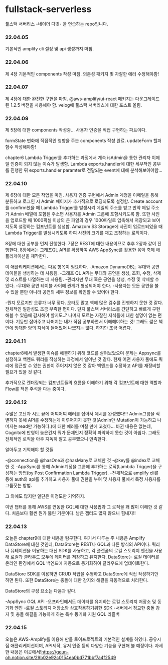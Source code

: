 # fullstack-serverless
풀스택 서버리스 -네이더 다빗- 을 연습하는 repo입니다.

### 22.04.05

기본적인 amplify cli 설정 및 api 생성까지 마침.

### 22.04.06

제 4장 기본적인 components 작성 마침. 의존성 패키지 및 자잘한 에러 수정해야함!

### 22.04.07

제 4장에 대한 완전한 구현을 마침. @aws-amplify/ui-react 패키지는 다운그레이드 된 1.2.5 버전을 사용해야 함.
velog에 풀스택 서버리스에 대한 포스트 올림.

### 22.04.09

제 5장에 대한 components 작성중... 사용자 인증을 직접  구현하는 파트이다.

formState 변화에 직접적인 영향을 주는 components 작성 완료. updateForm 헬퍼 함수 작성해야함!

chapter6 Lambda Trigger를 추가하는 과정에서 계속 isAdmin을 통한 관리자 이메일 인증이 되지 않는 이슈가 발생함.
Lambda exports.handler에 대한 세부적인 공부를 진행한 뒤 exports.handler paramter로 전달되는 event에 대해 분석해보아야함...

### 22.04.10

제 6장에 대한 모든 작업을 마침. 사용자 인증 구현에서 Admin 계정을 이메일을 통해 분류하고 로그인 시 Admin 페이지가 추가적으로 로딩되도록 설정함.
Create account를 confirm했을 때 Lambda Trigger를 발생시켜 메일의 주소를 받고 만약 메일 주소가 Admin 배열에 포함된 주소면 사용자를 Admin 그룹에 포함시키도록 함.
또한 사진을 업로드할 때 1000픽셀 이상의 큰 파일의 경우 1000파일로 압축해서 저장되고 보여지도록 설정하는 컴포넌트를 생성함.
Amazom S3 Storage에 사진이 업로드되었을 때 Lambda Trigger를 발생시키도록 하여 사진의 크기를 재고 조정하는 로직이다.

8장에 대한 공부를 먼저 진행한다. 7장은 REST에 대한 내용이므로 추후 2장과 같이 진행한다.
8장에서는 그래프QL API를 확장하여 AWS AppSync를 활용한 음악 축제 애플리케이션을 제작한다.

이 애플리케이션에서는 다음 항목이 필요하다.
-Amazon DynamoDB는 무대와 공연 테이블을 생성하는 데 사용됨.
-그래프 QL API는 무대와 공연을 생성, 조회, 수정, 삭제 및 리스트를 나열하는 데 사용됨.
-관리자만 무대 혹은 공연을 생성, 수정 및 삭제할 수 있다.
-무대와 공연 테이블 사이에 관계가 형성되어야 한다.
-사용자는 모든 공연을 볼 수 있을 뿐만 아니라 공연의 세부 정보를 확인할 수 있어야 한다.

-뭔지 모르지만 오류가 너무 잦다. 오타도 많고
책에 많은 검수를 진행하지 못한 것 같다. 전체적인 일관성도 조금 부족한 편이다.
단지 풀스택 서버리스를 간단하고 빠르게 구현해볼 수 있음에 감사해야 할지도..?
나머지 모르는 자잘한 지식들에 대한 설명이 없는 편이다.
기둥만 잡아주고 나머지는 내가 직접 공부하면서 이해해야하는 것!
그래도 짧은 책 안에 방대한 양의 지식이 들어있어 나쁘지는 않다. 하지만 조금 어렵다.

### 22.04.11

chapter8에서 발생한 이슈를 해결하기 위해 코드를 살펴보았으며 문제는 Appsync를 설정하고 백엔드 쿼리를 작성하는 과정에서 일어난 것 같다. 현재 어떤 사용자 풀에도 쿼리에 접근할 수 있는 권한이 주어지지 않은 것 같아 백엔드를 수정하고 API를 재정비할 필요가 있을 것 같다.

추가적으로 렌더링되는 컴포넌트들의 흐름을 이해하기 위해 각 컴포넌트에 대한 역할과 Flow를 적은 주석을 다는 중이다.

### 22.04.12

수많은 고난과 시도 끝에 어찌어찌 에러를 잡아서 예시를 완성했다!!!
Admin그룹을 식별하지 못해 API를 수정하는게 이루어지지 못한 것(Admin만 Mutation이 가능하고 나머지는 read만 가능하다.)에 대한 에러를 며칠 만에 고쳤다...
바뀐 내용은 없는데, Cognito에 반영이 늦은건지 뭐가 문제인지 정확히 파악하지 못한 것이 아쉽다. 그래도 전체적인 로직을 아주 지독히 알고 공부했으니 만족한다.

알아두고 기억해야 할 것들

-@connection을 @hasOne과 @hasMany로 교체한 것
-@key를 @index로 교체한 것
-AppSync를 통해 Admin계정을 그룹에 추가하는 로직(Lambda Trigger)을 구성하는 방법(by Post Confirmation Lambda Trigger).
-전체적으로 amplify cli를 통해 auth와 api를 추가하고 사용자 풀에 권한을 부여 및 사용자 풀에서 특정 사용자를 그룹짓는 방법.

그 외에도 많지만 일단은 이정도만 기억하자.

이번 챕터를 통해 AWS를 연동한 GQL에 대한 사용법과 그 로직을 꽤 많이 이해한 것 같다. 처음보다 훨씬 뭔가 뚫린 기분이다.
남은 챕터도 많지 않으니 힘내자!!

### 22.04.13

오늘은 chapter9에 대한 내용을 탐구한다. 여기서 다루는 주 내용은 Amplify DataStore에 대한 것인데, DataStore는 REST나 GQL과 다른 방식의 API이다.
쿼리나 뮤테이션을 이용하는 대신 SDK를 사용하고, 각 플랫폼의 로컬 스토리지 엔진을 사용해 로컬과 클라우드 모두에 데이터를 저장하고 유지한다.
DataStore는 로컬 데이터를 온라인 환경에서 GQL 백엔드에 자동으로 동기화하여 클라우드에 업데이트한다.

DataStore SDK를 이용하면 CRUD 작업을 수행하고 DataStore에 직접 작성하기만 하면 된다. 또한 DataStore는 충돌에 대한 감지와 해결을 자동적으로 처리한다.

DataStore의 구성 요소는 다음과 같다.

-AppSync GQL API
-오프라인에서도 데이터를 유지하는 로컬 스토리지 저장소 및 동기화 엔진
-로컬 스토리지 저장소와 상호작용하기위한 SDK
-서버에서 정교한 충돌 감지 및 충돌 해결을 가능하게 하는 특수 동기화 지원 GQL 리졸버

### 22.04.15

오늘은 AWS-Amplify를 이용해 만들 토이프로젝트의 기본적인 설계를 하였다. 공유시집 애플리케이션이며, API제작, 유저 인증 등의 다양한 기능을 구현해 볼 예정이다.
자세한 내용은 이곳에서!https://geun-oh.notion.site/29b02e92c0154ea0bd771bbf7a4f2549
